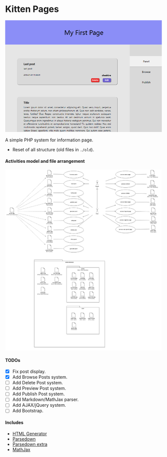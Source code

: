 # Kitten Pages

![](./docs/page.png)

A simple PHP system for information page.

- Reset of all structure (old files in `./old`).

#### Activities model and file arrangement

![made in StarUML](./docs/diagram.png)

#### TODOs

- [x] Fix post display.
- [x] Add Browse Posts system.
- [ ] Add Delete Post system.
- [ ] Add Preview Post system.
- [ ] Add Publish Post system.
- [ ] Add Markdown/MathJax parser.
- [ ] Add AJAX/jQuery system.
- [ ] Add Bootstrap.

#### Includes
- [HTML Generator](https://github.com/Ch3shireDev/html-generator)
- [Parsedown](http://parsedown.org/)
- [Parsedown extra](https://github.com/erusev/parsedown-extra)
- [MathJax](https://www.mathjax.org/)


